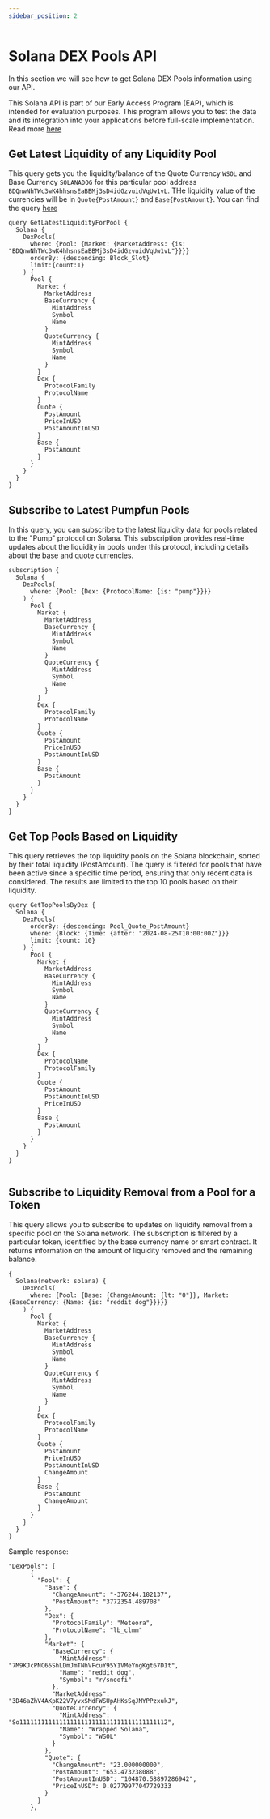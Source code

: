 ```yaml
---
sidebar_position: 2
---
```


# Solana DEX Pools API

In this section we will see how to get Solana DEX Pools information using our API.

This Solana API is part of our Early Access Program (EAP), which is intended for evaluation purposes. This program allows you to test the data and its integration into your applications before full-scale implementation. Read more [here](https://docs.bitquery.io/docs/graphql/dataset/EAP/)

<head>
<meta name="title" content="Solana DEX Pools API | Get Liquidity Data of the Pools"/>
<meta name="description" content="Get on-chain data of liquidity pools and trading pairs from any Solana based DEX like Raydium, Jupiter, Phoenix etc through our DEX Pools API."/>
<meta name="keywords" content="Solana DEX Pools api,Solana DEX Pools python api,Solana DEX Pools token api,Solana Dex NFT api, DEX Trades scan api, DEX Pools api, DEX Pools api docs, DEX Pools crypto api, DEX Pools blockchain api,solana network api, solana web3 api"/>
<meta name="robots" content="index, follow"/>
<meta http-equiv="Content-Type" content="text/html; charset=utf-8"/>
<meta name="language" content="English"/>

<!-- Open Graph / Facebook -->

<meta property="og:type" content="website" />
<meta
  property="og:title"
  content="Solana DEX Pools API | Get Liquidity Data of the Pools"
/>
<meta
  property="og:description"
  content="Get on-chain data of liquidity pools and trading pairs from any Solana based DEX like Raydium, Jupiter, Phoenix etc through our DEX Pools API."
/>

<!-- Twitter -->

<meta property="twitter:card" content="summary_large_image" />
<meta property="twitter:title" content="Solana DEX Pools API | Get Liquidity Data of the Pools" />
<meta property="twitter:description" content="Get on-chain data of liquidity pools and trading pairs from any Solana based DEX like Raydium, Jupiter, Phoenix etc through our DEX Pools API." />
</head>

## Get Latest Liquidity of any Liquidity Pool

This query gets you the liquidity/balance of the Quote Currency `WSOL` and Base Currency `SOLANADOG` for this particular pool address `BDQnwNhTWc3wK4hhsnsEaBBMj3sD4idGzvuidVqUw1vL`. THe liquidity value of the currencies will be in `Quote{PostAmount}` and `Base{PostAmount}`.
You can find the query [here](https://ide.bitquery.io/Get-LP-Latest-liqudity_2)

```
query GetLatestLiquidityForPool {
  Solana {
    DexPools(
      where: {Pool: {Market: {MarketAddress: {is: "BDQnwNhTWc3wK4hhsnsEaBBMj3sD4idGzvuidVqUw1vL"}}}}
      orderBy: {descending: Block_Slot}
      limit:{count:1}
    ) {
      Pool {
        Market {
          MarketAddress
          BaseCurrency {
            MintAddress
            Symbol
            Name
          }
          QuoteCurrency {
            MintAddress
            Symbol
            Name
          }
        }
        Dex {
          ProtocolFamily
          ProtocolName
        }
        Quote {
          PostAmount
          PriceInUSD
          PostAmountInUSD
        }
        Base {
          PostAmount
        }
      }
    }
  }
}

```
## Subscribe to Latest Pumpfun Pools

In this query, you can subscribe to the latest liquidity data for pools related to the "Pump" protocol on Solana. This subscription provides real-time updates about the liquidity in pools under this protocol, including details about the base and quote currencies.

```
subscription {
  Solana {
    DexPools(
      where: {Pool: {Dex: {ProtocolName: {is: "pump"}}}}
    ) {
      Pool {
        Market {
          MarketAddress
          BaseCurrency {
            MintAddress
            Symbol
            Name
          }
          QuoteCurrency {
            MintAddress
            Symbol
            Name
          }
        }
        Dex {
          ProtocolFamily
          ProtocolName
        }
        Quote {
          PostAmount
          PriceInUSD
          PostAmountInUSD
        }
        Base {
          PostAmount
        }
      }
    }
  }
}

```
## Get Top Pools Based on Liquidity

This query retrieves the top liquidity pools on the Solana blockchain, sorted by their total liquidity (PostAmount). The query is filtered for pools that have been active since a specific time period, ensuring that only recent data is considered. The results are limited to the top 10 pools based on their liquidity.


```
query GetTopPoolsByDex {
  Solana {
    DexPools(
      orderBy: {descending: Pool_Quote_PostAmount}
      where: {Block: {Time: {after: "2024-08-25T10:00:00Z"}}}
      limit: {count: 10}
    ) {
      Pool {
        Market {
          MarketAddress
          BaseCurrency {
            MintAddress
            Symbol
            Name
          }
          QuoteCurrency {
            MintAddress
            Symbol
            Name
          }
        }
        Dex {
          ProtocolName
          ProtocolFamily
        }
        Quote {
          PostAmount
          PostAmountInUSD
          PriceInUSD
        }
        Base {
          PostAmount
        }
      }
    }
  }
}


```

## Subscribe to Liquidity Removal from a Pool for a Token

This query allows you to subscribe to updates on liquidity removal from a specific pool on the Solana network. The subscription is filtered by a particular token, identified by the base currency name or smart contract. It returns information on the amount of liquidity removed and the remaining balance.


```
{
  Solana(network: solana) {
    DexPools(
      where: {Pool: {Base: {ChangeAmount: {lt: "0"}}, Market: {BaseCurrency: {Name: {is: "reddit dog"}}}}}
    ) {
      Pool {
        Market {
          MarketAddress
          BaseCurrency {
            MintAddress
            Symbol
            Name
          }
          QuoteCurrency {
            MintAddress
            Symbol
            Name
          }
        }
        Dex {
          ProtocolFamily
          ProtocolName
        }
        Quote {
          PostAmount
          PriceInUSD
          PostAmountInUSD
          ChangeAmount
        }
        Base {
          PostAmount
          ChangeAmount
        }
      }
    }
  }
}

```

Sample response:

```
"DexPools": [
      {
        "Pool": {
          "Base": {
            "ChangeAmount": "-376244.182137",
            "PostAmount": "3772354.489708"
          },
          "Dex": {
            "ProtocolFamily": "Meteora",
            "ProtocolName": "lb_clmm"
          },
          "Market": {
            "BaseCurrency": {
              "MintAddress": "7M9KJcPNC65ShLDmJmTNhVFcuY95Y1VMeYngKgt67D1t",
              "Name": "reddit dog",
              "Symbol": "r/snoofi"
            },
            "MarketAddress": "3D46aZhV4AKpK22V7yvxSMdFWSUpAHKsSqJMYPPzxukJ",
            "QuoteCurrency": {
              "MintAddress": "So11111111111111111111111111111111111111112",
              "Name": "Wrapped Solana",
              "Symbol": "WSOL"
            }
          },
          "Quote": {
            "ChangeAmount": "23.000000000",
            "PostAmount": "653.473238088",
            "PostAmountInUSD": "104870.58897286942",
            "PriceInUSD": 0.02779977047729333
          }
        }
      },
```